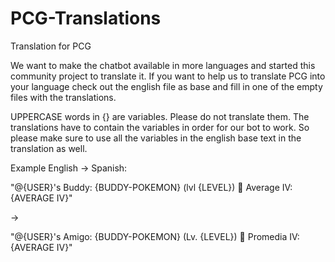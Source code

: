 # PCG-Translations
Translation for PCG

We want to make the chatbot available in more languages and started this community project to translate it. If you want to help us to translate PCG into your language check out the english file as base and fill in one of the empty files with the translations.

UPPERCASE words in {} are variables. Please do not translate them. The translations have to contain the variables in order for our bot to work. So please make sure to use all the variables in the english base text in the translation as well.

Example English -> Spanish:

"@{USER}'s Buddy: {BUDDY-POKEMON} (lvl {LEVEL}) :eyes: Average IV: {AVERAGE IV}"

->

"@{USER}'s Amigo: {BUDDY-POKEMON} (Lv. {LEVEL}) :eyes: Promedia IV: {AVERAGE IV}"
